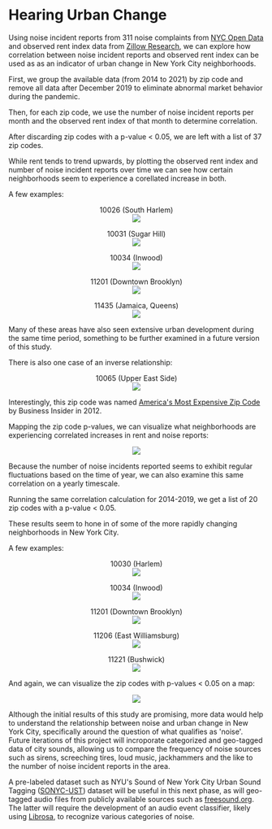 # Hearing Urban Change

Using noise incident reports from 311 noise complaints from [NYC Open Data](https://data.cityofnewyork.us/Social-Services/311-Noise-Complaints/p5f6-bkga/data) and observed rent index data from [Zillow Research](https://www.zillow.com/research/data/), we can explore how correlation between noise incident reports and observed rent index can be used as as an indicator of urban change in New York City neighborhoods.

First, we group the available data (from 2014 to 2021) by zip code and remove all data after December 2019 to eliminate abnormal market behavior during the pandemic.

Then, for each zip code, we use the number of noise incident reports per month and the observed rent index of that month to determine correlation.

After discarding zip codes with a p-value < 0.05, we are left with a list of 37 zip codes.

While rent tends to trend upwards, by plotting the observed rent index and number of noise incident reports over time we can see how certain neighborhoods seem to experience a corellated increase in both.

A few examples:

<p align="center">
  10026 (South Harlem) <br>
  <img src="https://github.com/martimgalvao/hearing_urban_change/blob/main/months_output/month_output_10026.png" style="background-color:white;" />
</p>

<p align="center">
  10031 (Sugar Hill) <br>
  <img src="https://github.com/martimgalvao/hearing_urban_change/blob/main/months_output/month_output_10031.png" />
</p>

<p align="center">
  10034 (Inwood) <br>
  <img src="https://github.com/martimgalvao/hearing_urban_change/blob/main/months_output/month_output_10034.png" />
</p>

<p align="center">
  11201 (Downtown Brooklyn) <br>
  <img src="https://github.com/martimgalvao/hearing_urban_change/blob/main/months_output/month_output_11201.png" />
</p>

<p align="center">
  11435 (Jamaica, Queens) <br>
  <img src="https://github.com/martimgalvao/hearing_urban_change/blob/main/months_output/month_output_11435.png" />
</p>

Many of these areas have also seen extensive urban development during the same time period, something to be further examined in a future version of this study.

There is also one case of an inverse relationship:

<p align="center">
  10065 (Upper East Side) <br>
  <img src="https://github.com/martimgalvao/hearing_urban_change/blob/main/months_output/month_output_10065.png" />
</p>

Interestingly, this zip code was named [America's Most Expensive Zip Code](https://www.businessinsider.com/americas-most-expensive-zip-code-10065-2012-10) by Business Insider in 2012.

Mapping the zip code p-values, we can visualize what neighborhoods are experiencing correlated increases in rent and noise reports:

<p align="center">
  <img src="https://github.com/martimgalvao/hearing_urban_change/blob/main/month_p_map.png" />
</p>

Because the number of noise incidents reported seems to exhibit regular fluctuations based on the time of year, we can also examine this same correlation on a yearly timescale.

Running the same correlation calculation for 2014-2019, we get a list of 20 zip codes with a p-value < 0.05.

These results seem to hone in of some of the more rapidly changing neighborhoods in New York City.

A few examples:

<p align="center">
  10030 (Harlem) <br>
  <img src="https://github.com/martimgalvao/hearing_urban_change/blob/main/years_output/year_output_10030.png" />
</p>

<p align="center">
  10034 (Inwood) <br>
  <img src="https://github.com/martimgalvao/hearing_urban_change/blob/main/years_output/year_output_10034.png" />
</p>

<p align="center">
  11201 (Downtown Brooklyn) <br>
  <img src="https://github.com/martimgalvao/hearing_urban_change/blob/main/years_output/year_output_11201.png" />
</p>

<p align="center">
  11206 (East Williamsburg) <br>
  <img src="https://github.com/martimgalvao/hearing_urban_change/blob/main/years_output/year_output_11206.png" />
</p>

<p align="center">
  11221 (Bushwick) <br>
  <img src="https://github.com/martimgalvao/hearing_urban_change/blob/main/years_output/year_output_11221.png" />
</p>

And again, we can visualize the zip codes with p-values < 0.05 on a map:

<p align="center">
  <img src="https://github.com/martimgalvao/hearing_urban_change/blob/main/year_p_map.png" />
</p>

Although the initial results of this study are promising, more data would help to understand the relationship between noise and urban change in New York City, specifically around the question of what qualifies as 'noise'. Future iterations of this project will incroporate categorized and geo-tagged data of city sounds, allowing us to compare the frequency of noise sources such as sirens, screeching tires, loud music, jackhammers and the like to the number of noise incident reports in the area.

A pre-labeled dataset such as NYU's Sound of New York City Urban Sound Tagging ([SONYC-UST](https://wp.nyu.edu/sonyc/)) dataset will be useful in this next phase, as will geo-tagged audio files from publicly available sources such as [freesound.org](https://freesound.org). The latter will require the development of an audio event classifier, likely using [Librosa](https://librosa.org), to recognize various categories of noise.

